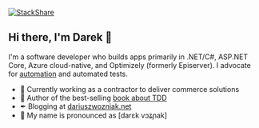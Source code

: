 [![StackShare](http://img.shields.io/badge/tech-stack-0690fa.svg?style=flat)](https://stackshare.io/dariuszwozniak/personal-stack)

## Hi there, I'm Darek 👋

I'm a software developer who builds apps primarily in .NET/C#, ASP.NET Core, Azure cloud-native, and Optimizely (formerly Episerver). I advocate for [automation](https://xkcd.com/1319/) and automated tests.

- 🛒 Currently working as a contractor to deliver commerce solutions
- 📕 Author of the best-selling [book about TDD](https://helion.pl/ksiazki/tdd-techniki-programowania-sterowanego-testami-dariusz-wozniak,tddppr.htm)
- ✒ Blogging at [dariuszwozniak.net](https://dariuszwozniak.net/)
- 🔣 My name is pronounced as [darɛk vɔʑɲak]
